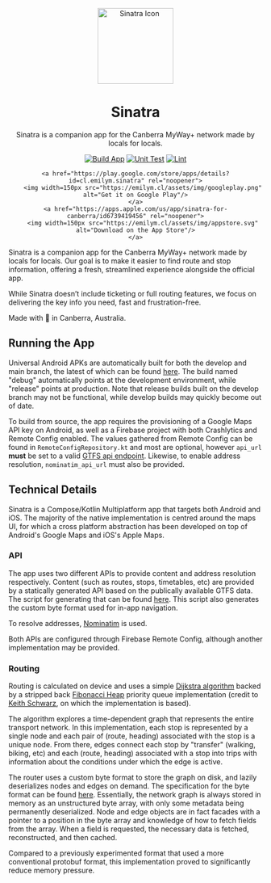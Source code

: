 <p align="center">
    <a href="https://github.com/emilymclean/sinatra" rel="noopener">
        <img width=150px src="https://emilym.cl/assets/img/in_app_icon.png" alt="Sinatra Icon"/>
    </a>
    <h1 align="center">Sinatra</h1>
    <p align="center">
        Sinatra is a companion app for the Canberra MyWay+ network made by locals for locals.
    </p>
</p>

<div align="center">

[![Build App](https://github.com/emilymclean/sinatra/actions/workflows/build.yml/badge.svg)](https://github.com/emilymclean/sinatra/actions/workflows/build.yml)
[![Unit Test](https://github.com/emilymclean/sinatra/actions/workflows/test.yml/badge.svg)](https://github.com/emilymclean/sinatra/actions/workflows/test.yml)
[![Lint](https://github.com/emilymclean/sinatra/actions/workflows/lint.yml/badge.svg)](https://github.com/emilymclean/sinatra/actions/workflows/lint.yml)

</div>

<div align="center">

    <a href="https://play.google.com/store/apps/details?id=cl.emilym.sinatra" rel="noopener">
        <img width=150px src="https://emilym.cl/assets/img/googleplay.png" alt="Get it on Google Play"/>
    </a>
    <a href="https://apps.apple.com/us/app/sinatra-for-canberra/id6739419456" rel="noopener">
        <img width=150px src="https://emilym.cl/assets/img/appstore.svg" alt="Download on the App Store"/>
    </a>

</div>

Sinatra is a companion app for the Canberra MyWay+ network made by locals for locals. Our goal is to 
make it easier to find route and stop information, offering a fresh, streamlined experience alongside 
the official app.

While Sinatra doesn’t include ticketing or full routing features, we focus on delivering the key info 
you need, fast and frustration-free.

Made with 🩷 in Canberra, Australia.

## Running the App
Universal Android APKs are automatically built for both the develop and main branch, the latest of
which can be found [here](https://github.com/emilymclean/sinatra/releases/latest). The build named
"debug" automatically points at the development environment, while "release" points at production.
Note that release builds built on the develop branch may not be functional, while develop builds
may quickly become out of date.

To build from source, the app requires the provisioning of a Google Maps API key on Android, as well 
as a Firebase project with both Crashlytics and Remote Config enabled. The values gathered from 
Remote Config can be found in `RemoteConfigRepository.kt` and most are optional, however `api_url`
**must** be set to a valid [GTFS api endpoint](https://github.com/emilymclean/gtfs-api). Likewise, to enable address resolution, 
`nominatim_api_url` must also be provided.

## Technical Details
Sinatra is a Compose/Kotlin Multiplatform app that targets both Android and iOS. The majority of the
native implementation is centred around the maps UI, for which a cross platform abstraction has been
developed on top of Android's Google Maps and iOS's Apple Maps.

### API
The app uses two different APIs to provide content and address resolution respectively. Content (such
as routes, stops, timetables, etc) are provided by a statically generated API based on the publically
available GTFS data. The script for generating that can be found [here](https://github.com/emilymclean/gtfs-api).
This script also generates the custom byte format used for in-app navigation.

To resolve addresses, [Nominatim](https://nominatim.openstreetmap.org/ui/search.html) is used.

Both APIs are configured through Firebase Remote Config, although another implementation may
be provided.

### Routing
Routing is calculated on device and uses a simple 
[Dijkstra algorithm](https://en.wikipedia.org/wiki/Dijkstra's_algorithm) backed by a stripped back 
[Fibonacci Heap](https://en.wikipedia.org/wiki/Fibonacci_heap) priority queue implementation (credit 
to [Keith Schwarz](https://keithschwarz.com/interesting/code/?dir=fibonacci-heap), on which the 
implementation is based). 

The algorithm explores a time-dependent graph that represents the entire transport network. In this 
implementation, each stop is represented by a single node and each pair of (route, heading) associated
with the stop is a unique node. From there, edges connect each stop by "transfer" (walking, biking, 
etc) and each (route, heading) associated with a stop into trips with information about the conditions 
under which the edge is active.

The router uses a custom byte format to store the graph on disk, and lazily deserializes nodes and
edges on demand. The specification for the byte format can be found [here](https://github.com/emilymclean/gtfs-api/blob/main/script/network-graph-format.md).
Essentially, the network graph is always stored in memory as an unstructured byte array, with only
some metadata being permanently deserialized. Node and edge objects are in fact facades with a
pointer to a position in the byte array and knowledge of how to fetch fields from the array. When
a field is requested, the necessary data is fetched, reconstructed, and then cached. 

Compared to a previously experimented format that used a more conventional protobuf format, this 
implementation proved to significantly reduce memory pressure.
